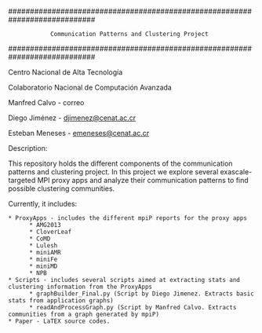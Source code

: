 ############################################################################

                Communication Patterns and Clustering Project

############################################################################



Centro Nacional de Alta Tecnología

Colaboratorio Nacional de Computación Avanzada 

Manfred Calvo - correo

Diego Jiménez - djimenez@cenat.ac.cr

Esteban Meneses - emeneses@cenat.ac.cr

Description:

This repository holds the different components of the communication patterns and clustering project. 
In this project we explore several exascale-targeted MPI proxy apps and analyze their communication patterns 
to find possible clustering communities.

Currently, it includes:

    * ProxyApps - includes the different mpiP reports for the proxy apps 
          * AMG2013
          * CloverLeaf
          * CoMD
          * Lulesh
          * miniAMR
          * miniFe
          * miniMD 
          * NPB
    * Scripts - includes several scripts aimed at extracting stats and clustering information from the ProxyApps
          * graphBuilder_Final.py (Script by Diego Jimenez. Extracts basic stats from application graphs)
          * readAndProcessGraph.py (Script by Manfred Calvo. Extracts communities from a graph generated by mpiP)
    * Paper - LaTEX source codes. 

